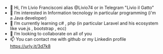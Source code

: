 - 👋 Hi, I’m Livio Francisconi alias @Livio74 or in Telegram "Livio il Gatto"
- 👀 I’m interested in Information tecnology in particular programming (i'm a Java developer)
- 🌱 I’m currently learning c# , php (in particular Laravel and his ecosystem like vue.js , bootstrap , ecc)
- 💞️ I’m looking to collaborate on all of you
- 📫 You can contact me with github or my Linkedin profile https://urly.it/3d7k8

<!---
Livio74/Livio74 is a ✨ special ✨ repository because its `README.md` (this file) appears on your GitHub profile.
You can click the Preview link to take a look at your changes.
--->

